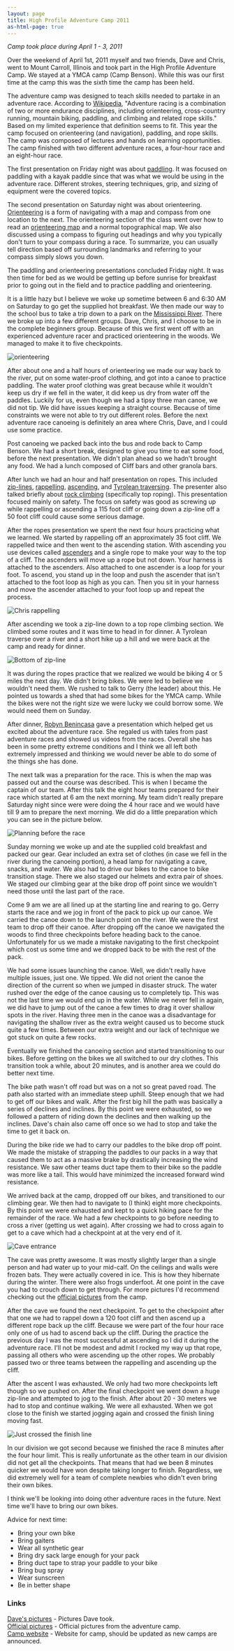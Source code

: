 ```yaml
---
layout: page
title: High Profile Adventure Camp 2011
as-html-page: true
---
```


_Camp took place during April 1 - 3, 2011_

Over the weekend of April 1st, 2011 myself and two friends, Dave and Chris, went to Mount Carroll, Illinois and took part in the High Profile Adventure Camp. We stayed at a YMCA camp (Camp Benson). While this was our first time at the camp this was the sixth time the camp has been held.

The adventure camp was designed to teach skills needed to partake in an adventure race. According to [Wikipedia](http://en.wikipedia.org/wiki/Adventure_racing), "Adventure racing is a combination of two or more endurance disciplines, including orienteering, cross-country running, mountain biking, paddling, and climbing and related rope skills." Based on my limited experience that definition seems to fit. This year the camp focused on orienteering (and navigation), paddling, and rope skills. The camp was composed of lectures and hands on learning opportunities. The camp finished with two different adventure races, a four-hour race and an eight-hour race.

The first presentation on Friday night was about [paddling](http://en.wikipedia.org/wiki/Paddling). It was focused on paddling with a kayak paddle since that was what we would be using in the adventure race. Different strokes, steering techniques, grip, and sizing of equipment were the covered topics.

The second presentation on Saturday night was about orienteering. [Orienteering](http://en.wikipedia.org/wiki/Orienteering) is a form of navigating with a map and compass from one location to the next. The orienteering section of the class went over how to read an [orienteering map](http://en.wikipedia.org/wiki/Orienteering_map) and a normal topographical map. We also discussed using a compass to figuring out headings and why you typically don't turn to your compass during a race. To summarize, you can usually tell direction based off surrounding landmarks and referring to your compass simply slows you down.

The paddling and orienteering presentations concluded Friday night. It was then time for bed as we would be getting up before sunrise for breakfast prior to going out in the field and to practice paddling and orienteering.

It is a little hazy but I believe we woke up sometime between 6 and 6:30 AM on Saturday to go get the supplied hot breakfast. We then made our way to the school bus to take a trip down to a park on the [Mississippi River](http://en.wikipedia.org/wiki/Mississippi_River). There we broke up into a few different groups. Dave, Chris, and I choose to be in the complete beginners group. Because of this we first went off with an experienced adventure racer and practiced orienteering in the woods. We managed to make it to five checkpoints.

![orienteering](/images/adventurecamp/orienteering.jpg "Chris and Jake orienteering")

After about one and a half hours of orienteering we made our way back to the river, put on some water-proof clothing, and got into a canoe to practice paddling. The water proof clothing was great because while it wouldn't keep us dry if we fell in the water, it did keep us dry from water off the paddles. Luckily for us, even though we had a tipsy three man canoe, we did not tip. We did have issues keeping a straight course. Because of time constraints we were not able to try out different roles. Before the next adventure race canoeing is definitely an area where Chris, Dave, and I could use some practice.

Post canoeing we packed back into the bus and rode back to Camp Benson. We had a short break, designed to give you time to eat some food, before the next presentation. We didn't plan ahead so we hadn't brought any food. We had a lunch composed of Cliff bars and other granola bars.

After lunch we had an hour and half presentation on ropes. This included [zip-lines](http://en.wikipedia.org/wiki/Zip-line), [rappelling](http://en.wikipedia.org/wiki/Abseiling), [ascending](http://en.wikipedia.org/wiki/Single_Rope_Technique), and [Tyrolean traversing](http://en.wikipedia.org/wiki/Tyrolean_traverse). The presenter also talked briefly about [rock climbing](http://en.wikipedia.org/wiki/Rock_climbing) (specifically top roping). This presentation focused mainly on safety. The focus on safety was good as screwing up while rappelling or ascending a 115 foot cliff or going down a zip-line off a 50 foot cliff could cause some serious damage.

After the ropes presentation we spent the next four hours practicing what we learned. We started by rappelling off an approximately 35 foot cliff. We rappelled twice and then went to the ascending station. With ascending you use devices called [ascenders](http://en.wikipedia.org/wiki/Ascender_(climbing)) and a single rope to make your way to the top of a cliff. The ascenders will move up a rope but not down. Your harness is attached to the ascenders. Also attached to one ascender is a loop for your foot. To ascend, you stand up in the loop and push the ascender that isn't attached to the foot loop as high as you can. Then you sit in your harness and move the ascender attached to your foot loop up and repeat the process.

![Chris rappelling](/images/adventurecamp/rappel.jpg "Chris rappelling down a cliff")

After ascending we took a zip-line down to a top rope climbing section. We climbed some routes and it was time to head in for dinner. A Tyrolean traverse over a river and a short hike up a hill and we were back at the camp and ready for dinner.

![Bottom of zip-line](/images/adventurecamp/zipline.jpg "Bottom of the zip-line")

It was during the ropes practice that we realized we would be biking 4 or 5 miles the next day. We didn't bring bikes. We were led to believe we wouldn't need them. We rushed to talk to Gerry (the leader) about this. He pointed us towards a shed that had some bikes for the YMCA camp. While the bikes were not the right size we were lucky we could borrow some. We would need them on Sunday.

After dinner, [Robyn Benincasa](http://www.robynbenincasa.com/aboutrobyn/aboutrobyn.php) gave a presentation which helped get us excited about the adventure race. She regaled us with tales from past adventure races and showed us videos from the races. Overall she has been in some pretty extreme conditions and I think we all left both extremely impressed and thinking we would never be able to do some of the things she has done.

The next talk was a preparation for the race. This is when the map was passed out and the course was described. This is when I became the captain of our team. After this talk the eight hour teams prepared for their race which started at 6 am the next morning. My team didn't really prepare Saturday night since were were doing the 4 hour race and we would have till 9 am to prepare the next morning. We did do a little preparation which you can see in the picture below.

![Planning before the race](/images/adventurecamp/planning.jpg "Planning for the race")

Sunday morning we woke up and ate the supplied cold breakfast and packed our gear. Gear included an extra set of clothes (in case we fell in the river during the canoeing portion), a head lamp for navigating a cave, snacks, and water. We also had to drive our bikes to the canoe to bike transition stage. There we also staged our helmets and extra pair of shoes. We staged our climbing gear at the bike drop off point since we wouldn't need those until the last part of the race.

Come 9 am we are all lined up at the starting line and rearing to go. Gerry starts the race and we jog in front of the pack to pick up our canoe. We carried the canoe down to the launch point on the river. We were the first team to drop off their canoe. After dropping off the canoe we navigated the woods to find three checkpoints before heading back to the canoe. Unfortunately for us we made a mistake navigating to the first checkpoint which cost us some time and we dropped back to be with the rest of the pack.

We had some issues launching the canoe. Well, we didn't really have multiple issues, just one. We tipped. We did not orient the canoe the direction of the current so when we jumped in disaster struck. The water rushed over the edge of the canoe causing us to completely tip. This was not the last time we would end up in the water. While we never fell in again, we did have to jump out of the canoe a few times to drag it over shallow spots in the river. Having three men in the canoe was a disadvantage for navigating the shallow river as the extra weight caused us to become stuck quite a few times. Between our extra weight and our lack of technique we got stuck on quite a few rocks.

Eventually we finished the canoeing section and started transitioning to our bikes. Before getting on the bikes we all switched to our dry clothes. This transition took a while, about 20 minutes, and is another area we could do better next time.

The bike path wasn't off road but was on a not so great paved road. The path also started with an immediate steep uphill. Steep enough that we had to get off our bikes and walk. After the first big hill the path was basically a series of declines and inclines. By this point we were exhausted, so we followed a pattern of riding down the declines and then walking up the inclines. Dave's chain also came off once so we had to stop and take the time to get it back on.

During the bike ride we had to carry our paddles to the bike drop off point. We made the mistake of strapping the paddles to our packs in a way that caused them to act as a massive brake by drastically increasing the wind resistance. We saw other teams duct tape them to their bike so the paddle was more like a tail. This would have minimized the increased forward wind resistance.

We arrived back at the camp, dropped off our bikes, and transitioned to our climbing gear. We then had to navigate to (I think) eight more checkpoints. By this point we were exhausted and kept to a quick hiking pace for the remainder of the race. We had a few checkpoints to go before needing to cross a river (getting us wet again). After crossing we had to cross again to get to a cave which had a checkpoint at at the very end of it.

![Cave entrance](/images/adventurecamp/caveentrance.jpg "Cave entrance")

The cave was pretty awesome. It was mostly slightly larger than a single person and had water up to your mid-calf. On the ceilings and walls were frozen bats. They were actually covered in ice. This is how they hibernate during the winter. There were also frogs underfoot. At one point in the cave you had to crouch down to get through. For more pictures I'd recommend checking out the [official pictures](https://picasaweb.google.com/109491333745847306681) from the camp.

After the cave we found the next checkpoint. To get to the checkpoint after that one we had to rappel down a 120 foot cliff and then ascend up a different rope back up the cliff. Because we were part of the four hour race only one of us had to ascend back up the cliff. During the practice the previous day I was the most successful at ascending so I did it during the adventure race. I'll not be modest and admit I rocked my way up that rope, passing all others who were ascending up the other ropes. We probably passed two or three teams between the rappelling and ascending up the cliff.

After the ascent I was exhausted. We only had two more checkpoints left though so we pushed on. After the final checkpoint we went down a huge zip-line and attempted to jog to the finish. After about 20 - 30 meters we had to stop and continue walking. We were all exhausted. When we got close to the finish we started jogging again and crossed the finish lining moving fast.

![Just crossed the finish line](/images/adventurecamp/afterrace.jpg "Just crossed the finish line")

In our division we got second because we finished the race 8 minutes after the four hour limit. This is really unfortunate as the other team in our division did not get all the checkpoints. That means that had we been 8 minutes quicker we would have won despite taking longer to finish. Regardless, we did extremely well for a team of complete newbies who didn't even bring their own bikes.

I think we'll be looking into doing other adventure races in the future. Next time we'll have to bring our own bikes.

Advice for next time:

* Bring your own bike
* Bring gaiters
* Wear all synthetic gear
* Bring dry sack large enough for your pack
* Bring duct tape to strap your paddle to your bike
* Bring bug spray
* Wear sunscreen
* Be in better shape


### Links

[Dave's pictures](https://picasaweb.google.com/jakemcc/AdventureCamp2011?feat=directlink) - Pictures Dave took.  
[Official pictures](https://picasaweb.google.com/109491333745847306681) - Official pictures from the adventure camp.  
[Camp website](http://www.thethunderrolls.org/camp.html) - Website for camp, should be updated as new camps are announced.  

